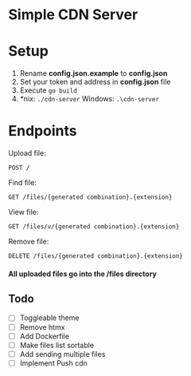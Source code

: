 # Simple CDN Server

# Setup
1. Rename **config.json.example** to **config.json**
2. Set your token and address in **config.json** file
3. Execute `go build`
4. *nix: `./cdn-server` Windows: `.\cdn-server`

# Endpoints
Upload file:
```http
POST /
```

Find file:
```http
GET /files/{generated combination}.{extension}
```

View file:
```http
GET /files/v/{generated combination}.{extension}
```

Remove file:
```http
DELETE /files/{generated combination}.{extension}
```

#### All uploaded files go into the /files directory

## Todo
- [ ] Toggleable theme
- [ ] Remove htmx
- [ ] Add Dockerfile
- [ ] Make files list sortable
- [ ] Add sending multiple files
- [ ] Implement Push cdn
